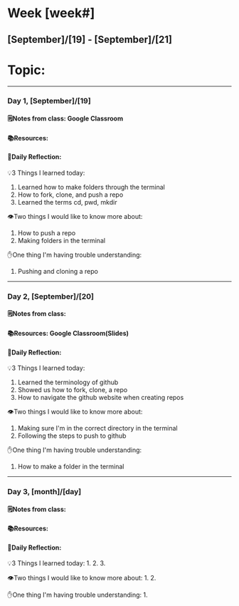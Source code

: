 # Week [week#]
## [September]/[19] - [September]/[21]

# Topic:

___

### Day 1, [September]/[19]

#### 🗒️Notes from class: Google Classroom

#### 📚Resources:


#### 💭Daily Reflection:

💡3 Things I learned today:
1. Learned how to make folders through the terminal
2. How to fork, clone, and push a repo
3. Learned the terms cd, pwd, mkdir

👁️Two things I would like to know more about:
1. How to push a repo
2. Making folders in the terminal

✋One thing I'm having trouble understanding:
1. Pushing and cloning a repo


___

### Day 2, [September]/[20] 

#### 🗒️Notes from class:

#### 📚Resources: Google Classroom(Slides)


#### 💭Daily Reflection:

💡3 Things I learned today:
1. Learned the terminology of github
2. Showed us how to fork, clone, a repo
3. How to navigate the github website when creating repos

👁️Two things I would like to know more about:
1. Making sure I'm in the correct directory in the terminal
2. Following the steps to push to github

✋One thing I'm having trouble understanding:
1. How to make a folder in the terminal

___

### Day 3, [month]/[day]
#### 🗒️Notes from class:

#### 📚Resources:


#### 💭Daily Reflection:

💡3 Things I learned today:
1. 
2. 
3. 

👁️Two things I would like to know more about:
1. 
2. 

✋One thing I'm having trouble understanding:
1. 
 

